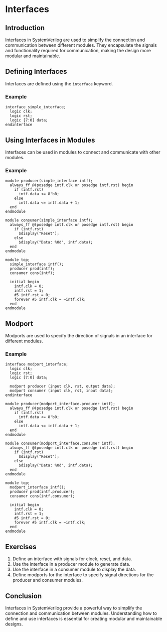 # Interfaces

## Introduction
Interfaces in SystemVerilog are used to simplify the connection and communication between different modules. They encapsulate the signals and functionality required for communication, making the design more modular and maintainable.

## Defining Interfaces
Interfaces are defined using the `interface` keyword.

### Example
```SV
interface simple_interface;
  logic clk;
  logic rst;
  logic [7:0] data;
endinterface
```

## Using Interfaces in Modules
Interfaces can be used in modules to connect and communicate with other modules.

### Example
```SV
module producer(simple_interface intf);
  always_ff @(posedge intf.clk or posedge intf.rst) begin
    if (intf.rst)
      intf.data <= 8'b0;
    else
      intf.data <= intf.data + 1;
  end
endmodule

module consumer(simple_interface intf);
  always_ff @(posedge intf.clk or posedge intf.rst) begin
    if (intf.rst)
      $display("Reset");
    else
      $display("Data: %0d", intf.data);
  end
endmodule

module top;
  simple_interface intf();
  producer prod(intf);
  consumer cons(intf);

  initial begin
    intf.clk = 0;
    intf.rst = 1;
    #5 intf.rst = 0;
    forever #5 intf.clk = ~intf.clk;
  end
endmodule
```

## Modport
Modports are used to specify the direction of signals in an interface for different modules.

### Example
```SV
interface modport_interface;
  logic clk;
  logic rst;
  logic [7:0] data;

  modport producer (input clk, rst, output data);
  modport consumer (input clk, rst, input data);
endinterface

module producer(modport_interface.producer intf);
  always_ff @(posedge intf.clk or posedge intf.rst) begin
    if (intf.rst)
      intf.data <= 8'b0;
    else
      intf.data <= intf.data + 1;
  end
endmodule

module consumer(modport_interface.consumer intf);
  always_ff @(posedge intf.clk or posedge intf.rst) begin
    if (intf.rst)
      $display("Reset");
    else
      $display("Data: %0d", intf.data);
  end
endmodule

module top;
  modport_interface intf();
  producer prod(intf.producer);
  consumer cons(intf.consumer);

  initial begin
    intf.clk = 0;
    intf.rst = 1;
    #5 intf.rst = 0;
    forever #5 intf.clk = ~intf.clk;
  end
endmodule
```

## Exercises
1. Define an interface with signals for clock, reset, and data.
2. Use the interface in a producer module to generate data.
3. Use the interface in a consumer module to display the data.
4. Define modports for the interface to specify signal directions for the producer and consumer modules.

## Conclusion
Interfaces in SystemVerilog provide a powerful way to simplify the connection and communication between modules. Understanding how to define and use interfaces is essential for creating modular and maintainable designs.
